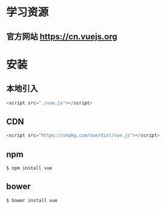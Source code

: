 
# 学习资源

## 官方网站 https://cn.vuejs.org

# 安装

## 本地引入 

```javascript
<script src="./vue.js"></script>
```

## CDN

```javascript
<script src="https://unpkg.com/vue/dist/vue.js"></script>
```

## npm

```  
$ npm install vue
```

## bower
```
$ bower install vue
```
